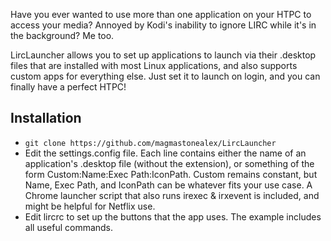 Have you ever wanted to use more than one application on your HTPC to access your media? Annoyed by Kodi's inability to ignore LIRC while it's in the background? Me too. 

LircLauncher allows you to set up applications to launch via their .desktop files that are installed with most Linux applications, and also supports custom apps for everything else. Just set it to launch on login, and you can finally have a perfect HTPC!

Installation
----

- `git clone https://github.com/magmastonealex/LircLauncher`
- Edit the settings.config file. Each line contains either the name of an application's .desktop file (without the extension), or something of the form Custom:Name:Exec Path:IconPath. Custom remains constant, but Name, Exec Path, and IconPath can be whatever fits your use case. A Chrome launcher script that also runs irexec & irxevent is included, and might be helpful for Netflix use.
- Edit lircrc to set up the buttons that the app uses. The example includes all useful commands.

